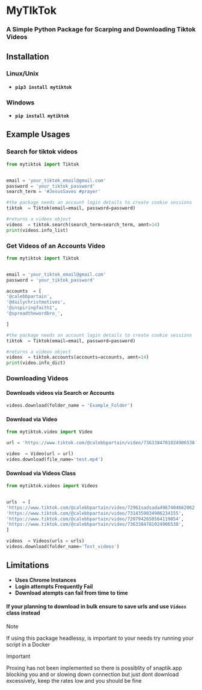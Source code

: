# MyTIkTok
### A Simple Python Package for Scarping and Downloading Tiktok Videos


## Installation

### Linux/Unix 
-  **`pip3 install mytiktok`**

### Windows
-  **`pip install mytiktok`**


## Example Usages
### Search for tiktok videos

```python 
from mytiktok import Tiktok


email = 'your_tiktok_email@gmail.com'
password = 'your_tiktok_password'
search_term = '#JesusSaves #prayer'

#the package needs an account login details to create cookie sessions 
tiktok  = Tiktok(email=email, password=password)

#returns a videos object
videos  = tiktok.search(search_term=search_term, amnt=14)
print(videos.info_list)

``` 
### Get Videos of an Accounts Video

```python 
from mytiktok import Tiktok


email = 'your_tiktok_email@gmail.com'
password = 'your_tiktok_password'

accounts  = [
'@calebbpartain',
'@dailychristmotives',
'@inspiringfaith1',
'@spreadthewordbro_',

]

#the package needs an account login details to create cookie sessions 
tiktok  = Tiktok(email=email, password=password)

#returns a videos object
videos  = tiktok.accounts(accounts=accounts, amnt=14)
print(video.info_dict)

```
### Downloading Videos

#### Downloads videos via Search  or Accounts

```python         
videos.download(folder_name = 'Example_Folder') 
```

#### Download via Video

```python
from mytiktok.video import Video

url = 'https://www.tiktok.com/@calebbpartain/video/7363384781024906538'

video  = Video(url = url)
video.download(file_name='test.mp4')

```
#### Download via Videos Class
```python
from mytiktok.videos import Videos


urls  = [
'https://www.tiktok.com/@calebbpartain/video/72961sadsada4967404662062',
'https://www.tiktok.com/@calebbpartain/video/7314359034906234155',
'https://www.tiktok.com/@calebbpartain/video/7207942650564119854',
'https://www.tiktok.com/@calebbpartain/video/7363384781024906538',
]

videos  = Videos(urls = urls)
videos.download(folder_name='Test_videos')

```

## Limitations
- **Uses Chrome Instances**
- **Login attempts Frequently Fail**
- **Download atempts can fail from time to time**

#### If your planning to download in bulk ensure to save urls and use `Videos` class instead

> [!NOTE]
> If using this package headlessy, is important to your needs try running your script in a Docker

> [!IMPORTANT]
> Proxing has not been implemented so there is possiblity of snaptik.app blocking you and or slowing down connection but just dont download excessively, keep the rates low and you should be fine

